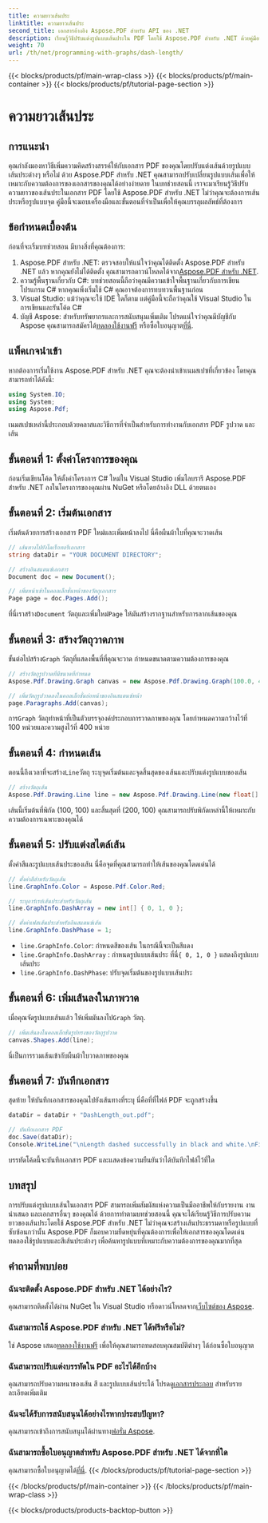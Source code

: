 ```yaml
---
title: ความยาวเส้นประ
linktitle: ความยาวเส้นประ
second_title: เอกสารอ้างอิง Aspose.PDF สำหรับ API ของ .NET
description: เรียนรู้วิธีปรับแต่งรูปแบบเส้นประใน PDF โดยใช้ Aspose.PDF สำหรับ .NET ด้วยคู่มือทีละขั้นตอนของเรา เหมาะอย่างยิ่งสำหรับการเพิ่มสไตล์ให้กับเอกสารของคุณ
weight: 70
url: /th/net/programming-with-graphs/dash-length/
---
```


{{< blocks/products/pf/main-wrap-class >}}
{{< blocks/products/pf/main-container >}}
{{< blocks/products/pf/tutorial-page-section >}}

# ความยาวเส้นประ

## การแนะนำ

คุณกำลังมองหาวิธีเพิ่มความคิดสร้างสรรค์ให้กับเอกสาร PDF ของคุณโดยปรับแต่งเส้นด้วยรูปแบบเส้นประต่างๆ หรือไม่ ด้วย Aspose.PDF สำหรับ .NET คุณสามารถปรับเปลี่ยนรูปแบบเส้นเพื่อให้เหมาะกับความต้องการของเอกสารของคุณได้อย่างง่ายดาย ในบทช่วยสอนนี้ เราจะมาเรียนรู้วิธีปรับความยาวของเส้นประในเอกสาร PDF โดยใช้ Aspose.PDF สำหรับ .NET ไม่ว่าคุณจะต้องการเส้นประหรือรูปแบบจุด คู่มือนี้จะมอบเครื่องมือและขั้นตอนที่จำเป็นเพื่อให้คุณบรรลุผลลัพธ์ที่ต้องการ

## ข้อกำหนดเบื้องต้น

ก่อนที่จะเริ่มบทช่วยสอน มีบางสิ่งที่คุณต้องการ:

1. Aspose.PDF สำหรับ .NET: ตรวจสอบให้แน่ใจว่าคุณได้ติดตั้ง Aspose.PDF สำหรับ .NET แล้ว หากคุณยังไม่ได้ติดตั้ง คุณสามารถดาวน์โหลดได้จาก[Aspose.PDF สำหรับ .NET](https://releases.aspose.com/pdf/net/).
2. ความรู้พื้นฐานเกี่ยวกับ C#: บทช่วยสอนนี้ถือว่าคุณมีความเข้าใจพื้นฐานเกี่ยวกับการเขียนโปรแกรม C# หากคุณเพิ่งเริ่มใช้ C# คุณอาจต้องการทบทวนพื้นฐานก่อน
3. Visual Studio: แม้ว่าคุณจะใช้ IDE ใดก็ตาม แต่คู่มือนี้จะถือว่าคุณใช้ Visual Studio ในการเขียนและรันโค้ด C#
4.  บัญชี Aspose: สำหรับทรัพยากรและการสนับสนุนเพิ่มเติม โปรดแน่ใจว่าคุณมีบัญชีกับ Aspose คุณสามารถสมัครได้[ทดลองใช้งานฟรี](https://releases.aspose.com/) หรือซื้อใบอนุญาต[ที่นี่](https://purchase.aspose.com/buy).

## แพ็คเกจนำเข้า

หากต้องการเริ่มใช้งาน Aspose.PDF สำหรับ .NET คุณจะต้องนำเข้าเนมสเปซที่เกี่ยวข้อง โดยคุณสามารถทำได้ดังนี้:

```csharp
using System.IO;
using System;
using Aspose.Pdf;
```

เนมสเปซเหล่านี้ประกอบด้วยคลาสและวิธีการที่จำเป็นสำหรับการทำงานกับเอกสาร PDF รูปวาด และเส้น

## ขั้นตอนที่ 1: ตั้งค่าโครงการของคุณ

ก่อนเริ่มเขียนโค้ด ให้ตั้งค่าโครงการ C# ใหม่ใน Visual Studio เพิ่มไลบรารี Aspose.PDF สำหรับ .NET ลงในโครงการของคุณผ่าน NuGet หรือโดยอ้างอิง DLL ด้วยตนเอง 

## ขั้นตอนที่ 2: เริ่มต้นเอกสาร

เริ่มต้นด้วยการสร้างเอกสาร PDF ใหม่และเพิ่มหน้าลงไป นี่คือผืนผ้าใบที่คุณจะวาดเส้น

```csharp
// เส้นทางไปยังไดเร็กทอรีเอกสาร
string dataDir = "YOUR DOCUMENT DIRECTORY";

// สร้างอินสแตนซ์เอกสาร
Document doc = new Document();

// เพิ่มหน้าเข้าในคอลเล็กชั่นหน้าของวัตถุเอกสาร
Page page = doc.Pages.Add();
```

 ที่นี่เราสร้าง`Document` วัตถุและเพิ่มใหม่`Page` ให้มันสร้างรากฐานสำหรับการลากเส้นของคุณ

## ขั้นตอนที่ 3: สร้างวัตถุวาดภาพ

 ขั้นต่อไปสร้าง`Graph` วัตถุที่แสดงพื้นที่ที่คุณจะวาด กำหนดขนาดตามความต้องการของคุณ

```csharp
// สร้างวัตถุรูปวาดที่มีขนาดที่กำหนด
Aspose.Pdf.Drawing.Graph canvas = new Aspose.Pdf.Drawing.Graph(100.0, 400.0);

// เพิ่มวัตถุรูปวาดลงในคอลเล็กชั่นย่อหน้าของอินสแตนซ์หน้า
page.Paragraphs.Add(canvas);
```

 การ`Graph` วัตถุทำหน้าที่เป็นตัวบรรจุองค์ประกอบการวาดภาพของคุณ โดยกำหนดความกว้างไว้ที่ 100 หน่วยและความสูงไว้ที่ 400 หน่วย

## ขั้นตอนที่ 4: กำหนดเส้น

 ตอนนี้ถึงเวลาที่จะสร้าง`Line`วัตถุ ระบุจุดเริ่มต้นและจุดสิ้นสุดของเส้นและปรับแต่งรูปแบบของเส้น

```csharp
// สร้างวัตถุเส้น
Aspose.Pdf.Drawing.Line line = new Aspose.Pdf.Drawing.Line(new float[] { 100, 100, 200, 100 });
```

เส้นนี้เริ่มต้นที่พิกัด (100, 100) และสิ้นสุดที่ (200, 100) คุณสามารถปรับพิกัดเหล่านี้ให้เหมาะกับความต้องการเฉพาะของคุณได้

## ขั้นตอนที่ 5: ปรับแต่งสไตล์เส้น

ตั้งค่าสีและรูปแบบเส้นประของเส้น นี่คือจุดที่คุณสามารถทำให้เส้นของคุณโดดเด่นได้

```csharp
// ตั้งค่าสีสำหรับวัตถุเส้น
line.GraphInfo.Color = Aspose.Pdf.Color.Red;

// ระบุอาร์เรย์เส้นประสำหรับวัตถุเส้น
line.GraphInfo.DashArray = new int[] { 0, 1, 0 };

// ตั้งค่าเฟสเส้นประสำหรับอินสแตนซ์เส้น
line.GraphInfo.DashPhase = 1;
```

- `line.GraphInfo.Color`: กำหนดสีของเส้น ในกรณีนี้จะเป็นสีแดง
- `line.GraphInfo.DashArray` : กำหนดรูปแบบเส้นประ ที่นี่`{ 0, 1, 0 }` แสดงถึงรูปแบบเส้นประ
- `line.GraphInfo.DashPhase`: ปรับจุดเริ่มต้นของรูปแบบเส้นประ

## ขั้นตอนที่ 6: เพิ่มเส้นลงในภาพวาด

 เมื่อคุณจัดรูปแบบเส้นแล้ว ให้เพิ่มมันลงไป`Graph` วัตถุ.

```csharp
// เพิ่มเส้นลงในคอลเล็กชั่นรูปทรงของวัตถุรูปวาด
canvas.Shapes.Add(line);
```

นี่เป็นการรวมเส้นเข้ากับผืนผ้าใบวาดภาพของคุณ

## ขั้นตอนที่ 7: บันทึกเอกสาร

สุดท้าย ให้บันทึกเอกสารของคุณไปยังเส้นทางที่ระบุ นี่คือที่ที่ไฟล์ PDF จะถูกสร้างขึ้น

```csharp
dataDir = dataDir + "DashLength_out.pdf";

// บันทึกเอกสาร PDF
doc.Save(dataDir);
Console.WriteLine("\nLength dashed successfully in black and white.\nFile saved at " + dataDir);
```

บรรทัดโค้ดนี้จะบันทึกเอกสาร PDF และแสดงข้อความยืนยันว่าได้บันทึกไฟล์ไว้ที่ใด

## บทสรุป

การปรับแต่งรูปแบบเส้นในเอกสาร PDF สามารถเพิ่มสัมผัสแห่งความเป็นมืออาชีพให้กับรายงาน งานนำเสนอ และเอกสารอื่นๆ ของคุณได้ ด้วยการทำตามบทช่วยสอนนี้ คุณจะได้เรียนรู้วิธีการปรับความยาวของเส้นประโดยใช้ Aspose.PDF สำหรับ .NET ไม่ว่าคุณจะสร้างเส้นประธรรมดาหรือรูปแบบที่ซับซ้อนกว่านั้น Aspose.PDF ก็มอบความยืดหยุ่นที่คุณต้องการเพื่อให้เอกสารของคุณโดดเด่น ทดลองใช้รูปแบบและสีเส้นประต่างๆ เพื่อค้นหารูปแบบที่เหมาะกับความต้องการของคุณมากที่สุด

## คำถามที่พบบ่อย

### ฉันจะติดตั้ง Aspose.PDF สำหรับ .NET ได้อย่างไร?
 คุณสามารถติดตั้งได้ผ่าน NuGet ใน Visual Studio หรือดาวน์โหลดจาก[เว็บไซต์ของ Aspose](https://releases.aspose.com/pdf/net/).

### ฉันสามารถใช้ Aspose.PDF สำหรับ .NET ได้ฟรีหรือไม่?
 ใช่ Aspose เสนอ[ทดลองใช้งานฟรี](https://releases.aspose.com/) เพื่อให้คุณสามารถทดสอบคุณสมบัติต่างๆ ได้ก่อนซื้อใบอนุญาต

### ฉันสามารถปรับแต่งบรรทัดใน PDF อะไรได้อีกบ้าง
 คุณสามารถปรับความหนาของเส้น สี และรูปแบบเส้นประได้ โปรดดู[เอกสารประกอบ](https://reference.aspose.com/pdf/net/) สำหรับรายละเอียดเพิ่มเติม

### ฉันจะได้รับการสนับสนุนได้อย่างไรหากประสบปัญหา?
 คุณสามารถเข้าถึงการสนับสนุนได้ผ่านทาง[ฟอรั่ม Aspose](https://forum.aspose.com/c/pdf/10).

### ฉันสามารถซื้อใบอนุญาตสำหรับ Aspose.PDF สำหรับ .NET ได้จากที่ใด
คุณสามารถซื้อใบอนุญาตได้[ที่นี่](https://purchase.aspose.com/buy).
{{< /blocks/products/pf/tutorial-page-section >}}

{{< /blocks/products/pf/main-container >}}
{{< /blocks/products/pf/main-wrap-class >}}

{{< blocks/products/products-backtop-button >}}
